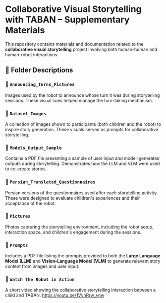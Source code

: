 # Collaborative Visual Storytelling with TABAN – Supplementary Materials

This repository contains materials and documentation related to the **collaborative visual storytelling** project involving both human-human and human-robot interactions.

## 📁 Folder Descriptions

### 📂 `Announcing_Turns_Pictures`
Images used by the robot to announce whose turn it was during storytelling sessions. These visual cues helped manage the turn-taking mechanism.

### 📂 `Dataset_Images`
A collection of images shown to participants (both children and the robot) to inspire story generation. These visuals served as prompts for collaborative storytelling.

### 📂 `Models_Output_Sample`
Contains a PDF file presenting a sample of user input and model-generated outputs during storytelling. Demonstrates how the LLM and VLM were used to co-create stories.

### 📂 `Persian_Translated_Questionnaires`
Persian versions of the questionnaires used after each storytelling activity. These were designed to evaluate children's experiences and their acceptance of the robot.

### 📂 `Pictures`
Photos capturing the storytelling environment, including the robot setup, interaction space, and children's engagement during the sessions.

### 📂 `Prompts`
Includes a PDF file listing the prompts provided to both the **Large Language Model (LLM)** and **Vision-Language Model (VLM)** to generate relevant story content from images and user input.

### 🎥 `Watch the Robot in Action`
A short video showing the collaborative storytelling interaction between a child and TABAN.
https://youtu.be/1VvhRrw_ynw

